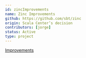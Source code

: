 ```yaml
---
id: zincImprovements
name: Zinc Improvements
github: https://github.com/sbt/zinc
origin: Scala Center’s decision
contributors: [jorge]
status: Active
type: project
---
```

[Improvements](https://github.com/sbt/zinc/labels/Scala%20Center)